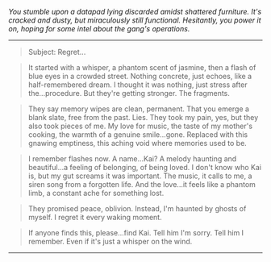
*You stumble upon a datapad lying discarded amidst shattered furniture. It's cracked and dusty, but miraculously still functional. Hesitantly, you power it on, hoping for some intel about the gang's operations.*

---

>Subject:  Regret...

>It started with a whisper, a phantom scent of jasmine, then a flash of blue eyes in a crowded street. Nothing concrete, just echoes, like a half-remembered dream. I thought it was nothing, just stress after the...procedure. But they're getting stronger. The fragments.

>They say memory wipes are clean, permanent. That you emerge a blank slate, free from the past. Lies. They took my pain, yes, but they also took pieces of me. My love for music, the taste of my mother's cooking, the warmth of a genuine smile...gone. Replaced with this gnawing emptiness, this aching void where memories used to be.

>I remember flashes now. A name...Kai?  A melody haunting and beautiful...a feeling of belonging, of being loved. I don't know who Kai is, but my gut screams it was important. The music, it calls to me, a siren song from a forgotten life. And the love...it feels like a phantom limb, a constant ache for something lost.

>They promised peace, oblivion. Instead, I'm haunted by ghosts of myself.  I regret it every waking moment. 

>If anyone finds this, please...find Kai. Tell him I'm sorry. Tell him I remember. Even if it's just a whisper on the wind.

---



